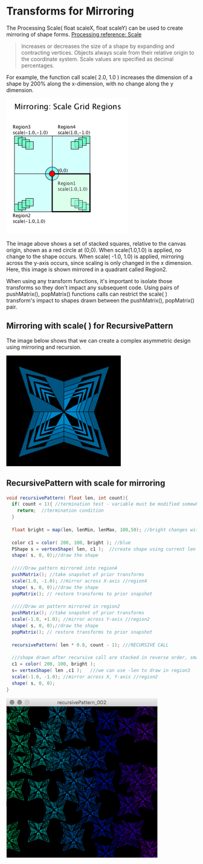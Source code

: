 # Transforms for Mirroring

The Processing Scale( float scaleX, float scaleY) can be used to create mirroring of shape forms. [Processing reference: Scale](https://processing.org/reference/scale\_.html)

> Increases or decreases the size of a shape by expanding and contracting vertices. Objects always scale from their relative origin to the coordinate system. Scale values are specified as decimal percentages.

For example, the function call scale( 2.0, 1.0 ) increases the dimension of a shape by 200% along the x-dimension, with no change along the y dimension.

![](<../.gitbook/assets/Screen Shot 2018-09-13 at 4.23.15 PM.png>)

The image above shows a set of stacked squares, relative to the canvas origin, shown as a red circle at (0,0). When scale(1.0,1.0) is applied, no change to the shape occurs. When scale( -1.0, 1.0) is applied, mirroring across the y-axis occurs, since scaling is only changed in the x dimension. Here, this image is shown mirrored in a quadrant called Region2.

When using any transform functions, it's important to isolate those transforms so they don't impact any subsequent code. Using pairs of pushMatrix(), popMatrix() functions calls can restrict the scale( ) transform's impact to shapes drawn between the pushMatrix(), popMatrix() pair.

## Mirroring with scale( ) for RecursivePattern

The image below shows that we can create a complex asymmetric design using mirroring and recursion.

![](<../.gitbook/assets/Screen Shot 2018-09-13 at 4.36.48 PM.png>)

## RecursivePattern with scale for mirroring

```java
void recursivePattern( float len, int count){
  if( count < 1){ //termination test - variable must be modified somewhere in recursive function to insure termination
    return;  //termination condition
  }

  float bright = map(len, lenMin, lenMax, 100,50); //bright changes with len

  color c1 = color( 200, 100, bright ); //blue
  PShape s = vertexShape( len, c1 );  //create shape using current len
  shape( s, 0, 0);//draw the shape

  /////Draw pattern mirrored into region4 
  pushMatrix(); //take snapshot of prior transforms
  scale(1.0, -1.0); //mirror across X-axis //region4
  shape( s, 0, 0);//draw the shape
  popMatrix(); // restore transforms to prior snapshot

  /////Draw on pattern mirrored in region2
  pushMatrix(); //take snapshot of prior transforms
  scale(-1.0, +1.0); //mirror across Y-axis //region2
  shape( s, 0, 0);//draw the shape
  popMatrix(); // restore transforms to prior snapshot

  recursivePattern( len * 0.8, count - 1); ///RECURSIVE CALL

  ///shape drawn after recursive call are stacked in reverse order, smallest to largest - asymmetry
  c1 = color( 200, 100, bright );
  s= vertexShape( len ,c1 );   ///we can use -len to draw in region3
  scale(-1.0, -1.0); //mirror across X, Y-axis //region2
  shape( s, 0, 0); 
}
```

![](<../.gitbook/assets/Screen Shot 2018-09-13 at 4.56.35 PM.png>)
